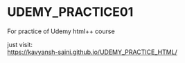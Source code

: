 # UDEMY_PRACTICE01
For practice of Udemy html++ course

just visit: <br>
https://kavyansh-saini.github.io/UDEMY_PRACTICE_HTML/
